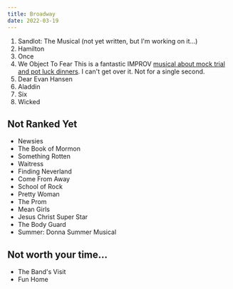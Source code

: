 ```yaml
---
title: Broadway
date: 2022-03-19
---
```


1. Sandlot: The Musical <span class="description">(not yet written, but I'm working on it...)</span>
1. Hamilton
1. Once
1. We Object To Fear <span class="description">This is a fantastic IMPROV <a href="https://youtu.be/Ivf58k53nu0" target="_blank">musical about mock trial and pot luck dinners</a>. I can't get over it. Not for a single second.</span>
1. Dear Evan Hansen
1. Aladdin
1. Six
1. Wicked

## Not Ranked Yet
* Newsies
* The Book of Mormon
* Something Rotten
* Waitress
* Finding Neverland
* Come From Away
* School of Rock
* Pretty Woman
* The Prom
* Mean Girls
* Jesus Christ Super Star
* The Body Guard
* Summer: Donna Summer Musical

## Not worth your time...
* The Band's Visit
* Fun Home
